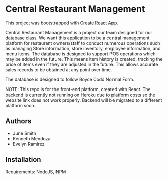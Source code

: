 # Central Restaurant Management

This project was bootstrapped with [Create React App](https://github.com/facebook/create-react-app).

Central Restaurant Management is a project our team designed for our database class.  We want this application to be a central management platform for restaurant owners/staff to conduct numerous operations such as managing Store information, store inventory, employee information, and menu items.  The database is designed to support POS operations which may be added in the future.  This means item history is created, tracking the price of items even if they are adjusted in the future.  This allows accurate sales records to be obtained at any point over time.  

The database is designed to follow Boyce Codd Normal Form.

NOTE: This repo is for the front-end platform, created with React.  The backend is currently not running on Heroku due to platform costs so the website link does not work properly.  Backend will be migrated to a different platform soon.
## Authors

- June Smith
- Kenneth Mendoza
- Evelyn Ramirez


## Installation

Requirements: NodeJS, NPM

